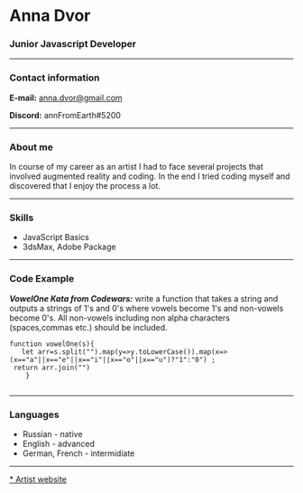 # Anna Dvor

### Junior Javascript Developer
----
### Contact information
**E-mail:** anna.dvor@gmail.com

**Discord:** annFromEarth#5200

----
### About me

In course of my career as an artist I  had to face several projects that involved augmented reality and coding. In the end I tried coding myself and discovered that I enjoy the process a lot.

----
### Skills
* JavaScript Basics
* 3dsMax, Adobe Package
----
### Code Example
***VowelOne Kata from Codewars:*** write a function that takes a string and outputs a strings of 1's and 0's where vowels become 1's and non-vowels become 0's. All non-vowels including non alpha characters (spaces,commas etc.) should be included.

```
function vowelOne(s){
   let arr=s.split("").map(y=>y.toLowerCase()).map(x=>(x=="a"||x=="e"||x=="i"||x=="o"||x=="u")?"1":"0") ;
 return arr.join("")
    }
    
```
-----
### Languages
* Russian - native
* English - advanced
* German, French - intermidiate

----
[* Artist website](www.annadvorart.com "objects and sculpture")
